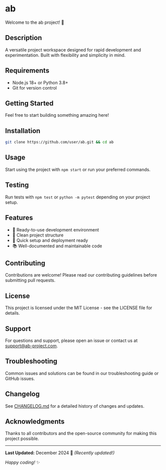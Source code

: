 # ab

Welcome to the ab project! 🚀

## Description

A versatile project workspace designed for rapid development and experimentation. Built with flexibility and simplicity in mind.

## Requirements

- Node.js 18+ or Python 3.8+
- Git for version control

## Getting Started

Feel free to start building something amazing here!

## Installation

```bash
git clone https://github.com/user/ab.git && cd ab
```

## Usage

Start using the project with `npm start` or run your preferred commands.

## Testing

Run tests with `npm test` or `python -m pytest` depending on your project setup.

## Features

- 🔧 Ready-to-use development environment
- 📁 Clean project structure
- 🚀 Quick setup and deployment ready
- 📚 Well-documented and maintainable code

## Contributing

Contributions are welcome! Please read our contributing guidelines before submitting pull requests.

## License

This project is licensed under the MIT License - see the LICENSE file for details.

## Support

For questions and support, please open an issue or contact us at support@ab-project.com.

## Troubleshooting

Common issues and solutions can be found in our troubleshooting guide or GitHub issues.

## Changelog

See [CHANGELOG.md](CHANGELOG.md) for a detailed history of changes and updates.

## Acknowledgments

Thanks to all contributors and the open-source community for making this project possible.

---

**Last Updated:** December 2024 📅 _(Recently updated!)_

*Happy coding!* ✨
